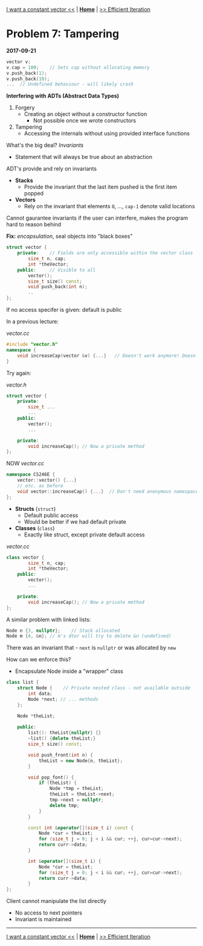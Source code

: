 [I want a constant vector <<](./problem_6.md) | [**Home**](../README.md) | [>> Efficient Iteration](./problem_8.md)

# Problem 7: Tampering
**2017-09-21**

```C++
vector v;
v.cap = 100;    // Sets cap without allocating memory
v.push_back(1);
v.push_back(10);
...  // Undefined behaviour - will likely crash
```
**Interfering with ADTs (Abstract Data Types)**

1. Forgery 
    - Creating an object without a constructor function
        - Not possible once we wrote constructors
1. Tampering
    - Accessing the internals without using provided interface functions

What's the big deal? _Invariants_

- Statement that will always be true about an abstraction

ADT's provide and rely on invariants

- **Stacks**
    - Provide the invariant that the last item pushed is the first item popped
- **Vectors**
    - Rely on the invariant that elements `O`, ..., `cap-1` denote valid locations

Cannot gaurantee invariants if the user can interfere, makes the program hard to reason behind

**Fix:** _encapsulation_, seal objects into "black boxes"

```C++
struct vector {
    private:    // Fields are only accessible within the vector class
        size_t n, cap;      
        int *theVector;
    public:     // Visible to all
        vector();
        size_t size() const;
        void push_back(int n);
        ..
};
```

If no access specifer is given: default is public

In a previous lecture:

_vector.cc_
```C++
#include "vector.h"
namespace {
    void increaseCap(vector &v) {...}   // Doesn't work anymore! Doesn't have access to v's internals
}
```

Try again:

_vector.h_
```C++
struct vector {
    private:
        size_t ...
        ...
    public:
        vector();
        ...

    private:
        void increaseCap(); // Now a private method
};
```

NOW
_vector.cc_
```C++
namespace CS246E {
    vector::vector() {...}  
    // etc. as before
    void vector::increaseCap() {...}  // Don't need anonymous namespaces anymore!
};
```

- **Structs** (`struct`)
    - Default public access
    - Would be better if we had default private
- **Classes** (`class`)
    - Exactly like struct, except private default access

_vector.cc_
```C++
class vector {
        size_t n, cap;
        int *theVector;
    public:
        vector();
        ...

    private:
        void increaseCap(); // Now a private method
};
```

A similar problem with linked lists:

```C++
Node n {3, nullptr};    // Stack allocated
Node m {4, &n}; // m's dtor will try to delete &n (undefined)
```

There was an invariant that - `next` is `nullptr` or was allocated by `new`

How can we enforce this? 
- Encapsulate Node inside a "wrapper" class

```C++
class list {
    struct Node {    // Private nested class - not available outside
        int data;
        Node *next; // ... methods
    };

    Node *theList;
    
    public:
        list(): theList{nullptr} {}
        ~list() {delete theList;}
        size_t size() const;

        void push_front(int n) {
            theList = new Node{n, theList};
        }

        void pop_font() {
            if (theList) {
                Node *tmp = theList;
                theList = theList->next;
                tmp->next = nullptr;
                delete tmp;
            }
        }

        const int &operator[](size_t i) const {
            Node *cur = theList;
            for (size_t j = 0; j < i && cur; ++j, cur=cur->next);
            return curr->data;
        }

        int &operator[](size_t i) {
            Node *cur = theList;
            for (size_t j = 0; j < i && cur; ++j, cur=cur->next);
            return curr->data;
        }   
};
```
Client cannot manipulate the list directly
- No access to next pointers
- Invariant is maintained

---
[I want a constant vector <<](./problem_6.md) | [**Home**](../README.md) | [>> Efficient Iteration](./problem_8.md)